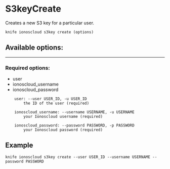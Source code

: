 # S3keyCreate

Creates a new S3 key for a particular user.

    knife ionoscloud s3key create (options)


## Available options:
---

### Required options:
* user
* ionoscloud_username
* ionoscloud_password

```
    user: --user USER_ID, -u USER_ID
        the ID of the user (required)

    ionoscloud_username: --username USERNAME, -u USERNAME
        your Ionoscloud username (required)

    ionoscloud_password: --password PASSWORD, -p PASSWORD
        your Ionoscloud password (required)

```

## Example

    knife ionoscloud s3key create --user USER_ID --username USERNAME --password PASSWORD
